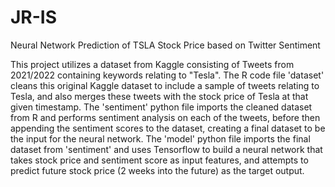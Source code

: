 # JR-IS

Neural Network Prediction of TSLA Stock Price based on Twitter Sentiment

This project utilizes a dataset from Kaggle consisting of Tweets from 2021/2022 containing keywords relating to "Tesla". The R code file 'dataset' cleans this original Kaggle dataset to include a sample of tweets relating to Tesla, and also merges these tweets with the stock price of Tesla at that given timestamp. The 'sentiment' python file imports the cleaned dataset from R and performs sentiment analysis on each of the tweets, before then appending the sentiment scores to the dataset, creating a final dataset to be the input for the neural network. The 'model' python file imports the final dataset from 'sentiment' and uses Tensorflow to build a neural network that takes stock price and sentiment score as input features, and attempts to predict future stock price (2 weeks into the future) as the target output.


